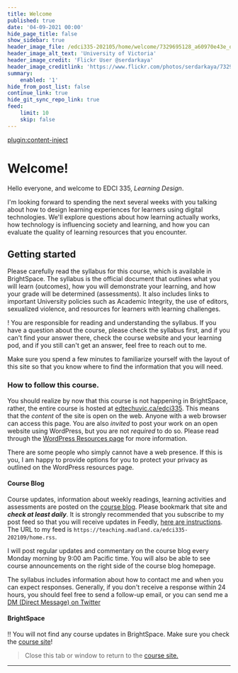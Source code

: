 ```yaml
---
title: Welcome
published: true
date: '04-09-2021 00:00'
hide_page_title: false
show_sidebar: true
header_image_file: /edci335-202105/home/welcome/7329695128_a60970e43e_o.jpg
header_image_alt_text: 'University of Victoria'
header_image_credit: 'Flickr User @serdarkaya'
header_image_creditlink: 'https://www.flickr.com/photos/serdarkaya/7329695128/in/album-72157630032117384/'
summary:
    enabled: '1'
hide_from_post_list: false
continue_link: true
hide_git_sync_repo_link: true
feed:
    limit: 10
    skip: false
---
```


[plugin:content-inject](_week-1)



# Welcome!

Hello everyone, and welcome to EDCI 335, *Learning Design*.

I'm looking forward to spending the next several weeks with you talking about how to design learning experiences for learners using digital technologies. We'll explore questions about how learning actually works, how technology is influencing society and learning, and how you can evaluate the quality of learning resources that you encounter.

## Getting started

Please carefully read the syllabus for this course, which is available in BrightSpace. The syllabus is the official document that outlines what you will learn (outcomes), how you will demonstrate your learning, and how your grade will be determined (assessments). It also includes links to important University policies such as Academic Integrity, the use of editors, sexualized violence, and resources for learners with learning challenges.

! You are responsible for reading and understanding the syllabus. If you have a question about the course, please check the syllabus first, and if you can't find your answer there, check the course website and your learning pod, and if you still can't get an answer, feel free to reach out to me.

Make sure you spend a few minutes to familiarize yourself with the layout of this site so that you know where to find the information that you will need.

### How to follow this course.

You should realize by now that this course is not happening in BrightSpace, rather, the entire course is hosted at [edtechuvic.ca/edci335](https://edtechuvic.ca/edci335). This means that the *content* of the site is open on the web. Anyone with a web browser can access this page. You are also *invited* to post your work on an open website using WordPress, but you are not *required* to do so. Please read through the [WordPress Resources page](https://edtechuvic.ca/edci335/wordpress/) for more information.

There are some people who simply cannot have a web presence. If this is you, I am happy to provide options for you to protect your privacy as outlined on the WordPress resources page.

#### Course Blog


Course updates, information about weekly readings, learning activities and assessments are posted on the [course blog](https://edtechuvic.ca/edci335/colins-posts). Please bookmark that site and ***check at least daily***. It is strongly recommended that you subscribe to my post feed so that you will receive updates in Feedly, [here are instructions](https://edtechuvic.ca/edci335/rss-feeds). The URL to my feed is `https://teaching.madland.ca/edci335-202109/home.rss`.

I will post regular updates and commentary on the course blog every Monday morning by 9:00 am Pacific time. You will also be able to see course announcements on the right side of the course blog homepage.

The syllabus includes information about how to contact me and when you can expect responses. Generally, if you don't receive a response within 24 hours, you should feel free to send a follow-up email, or you can send me a [DM (Direct Message) on Twitter](https://twitter.com/colinmadland)

#### BrightSpace


!! You will not find any course updates in BrightSpace. Make sure you check the [course site](https://edtechuvic.ca/edci335)!


> Close this tab or window to return to the [course site.](https://edtechuvic.ca/edci335)

---
